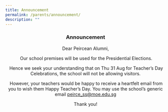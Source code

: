 ```yaml
---
title: Announcement
permalink: /parents/announcement/
description: ""
---
```

<h3 style="text-align: center;"><strong>Announcement </strong></h3>
<p style="text-align: center;">Dear Peircean Alumni,</p>
<p style="text-align: center;">&nbsp;Our school premises will be used for the Presidential Elections.</p>
<p style="text-align: center;">&nbsp;Hence we seek your understanding that on Thu 31 Aug for Teacher’s Day Celebrations, the school will not be allowing visitors.</p>
<p style="text-align: center;">&nbsp;However, your teachers would be happy to receive a heartfelt email from you to wish them Happy Teacher’s Day. You may use the school’s generic email <a href="mailto:peirce_ss@moe.edu.sg">peirce_ss@moe.edu.sg</a></p>
<p style="text-align: center;">Thank you!</p>